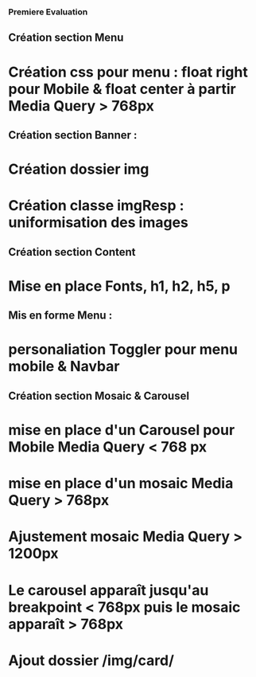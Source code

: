 ### Premiere Evaluation

## Création section Menu 
# Création css pour menu : float right pour Mobile & float center à partir Media Query > 768px

## Création section Banner :
# Création dossier img 
# Création classe imgResp : uniformisation des images

## Création section Content 
# Mise en place Fonts, h1, h2, h5, p

## Mis en forme Menu : 
# personaliation  Toggler pour menu mobile & Navbar

## Création section Mosaic & Carousel
# mise en place d'un Carousel pour Mobile  Media Query < 768 px
# mise en place d'un mosaic   Media Query > 768px
# Ajustement mosaic  Media Query > 1200px
# Le carousel apparaît jusqu'au breakpoint < 768px puis le mosaic apparaît > 768px
# Ajout dossier /img/card/